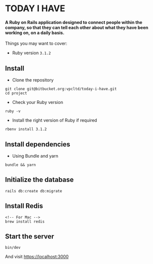 # TODAY I HAVE

#### A Ruby on Rails application designed to connect people within the company, so that they can tell each other about what they have been working on, on a daily basis.

Things you may want to cover:

- Ruby version `3.1.2`

## Install

- Clone the repository

```
git clone git@bitbucket.org:vpcltd/today-i-have.git
cd project
```

- Check your Ruby version

```
ruby -v
```

- Install the right version of Ruby if required

```
rbenv install 3.1.2
```

## Install dependencies

- Using Bundle and yarn

```
bundle && yarn
```

## Initialize the database

```
rails db:create db:migrate
```

## Install Redis

```
<!-- For Mac -->
brew install redis
```

## Start the server

```
bin/dev
```

And visit [https://localhost:3000](https://localhost:3000)
